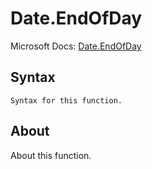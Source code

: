 ---
---

# Date.EndOfDay

Microsoft Docs: [Date.EndOfDay](https://docs.microsoft.com/en-us/powerquery-m/date-endofday)

## Syntax

```
Syntax for this function.
```

## About

About this function.

